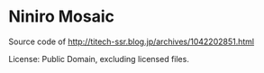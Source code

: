 # Niniro Mosaic

Source code of http://titech-ssr.blog.jp/archives/1042202851.html

License: Public Domain, excluding licensed files.
